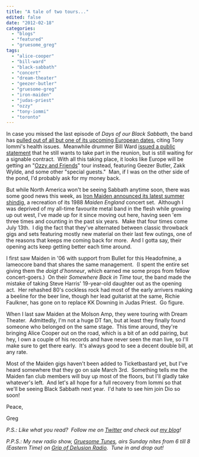 ```yaml
---
title: "A tale of two tours..."
edited: false
date: "2012-02-18"
categories:
  - "blogs"
  - "featured"
  - "gruesome_greg"
tags:
  - "alice-cooper"
  - "bill-ward"
  - "black-sabbath"
  - "concert"
  - "dream-theater"
  - "geezer-butler"
  - "gruesome-greg"
  - "iron-maiden"
  - "judas-priest"
  - "ozzy"
  - "tony-iommi"
  - "toronto"
---
```


In case you missed the last episode of _Days of our Black Sabbath_, the band has [pulled out of all but one of its upcoming European dates](http://www.torontosun.com/2012/02/18/black-sabbath-axes-shows), citing Tony Iommi's health issues.  Meanwhile drummer Bill Ward [issued a public statement](http://ultimateclassicrock.com/bill-ward-still-hoping-to-take-part-in-black-sabbath-reunion-despite-cancellations/) that he still wants to take part in the reunion, but is still waiting for a signable contract.  With all this taking place, it looks like Europe will be getting an "[Ozzy and Friends](http://www.billboard.com/events/black-sabbath-reunion-tour-becomes-ozzy-1006224752.story#/events/black-sabbath-reunion-tour-becomes-ozzy-1006224752.story)" tour instead, featuring Geezer Butler, Zakk Wylde, and some other "special guests."  Man, if I was on the other side of the pond, I'd probably ask for my money back.

But while North America won't be seeing Sabbath anytime soon, there was some good news this week, as [Iron Maiden announced its latest summer shindig](http://www.windsorstar.com/entertainment/Iron+Maiden+tour+goes+back+time/6173785/story.html), a recreation of its 1988 _Maiden England_ concert set.  Although I was deprived of my all-time favourite metal band in the flesh while growing up out west, I've made up for it since moving out here, having seen 'em three times and counting in the past six years.  Make that four times come July 13th.  I dig the fact that they've alternated between classic throwback gigs and sets featuring mostly new material on their last few outings, one of the reasons that keeps me coming back for more.  And I gotta say, their opening acts keep getting better each time around.

I first saw Maiden in '06 with support from Bullet for this Headofmine, a lameocore band that shares the same management.  (I spent the entire set giving them the _doigt d'honneur_, which earned me some props from fellow concert-goers.)  On their _Somewhere Back in Time_ tour, the band made the mistake of taking Steve Harris' 19-year-old daughter out as the opening act.  Her rehashed 80's cockless rock had most of the early arrivers making a beeline for the beer line, though her lead guitarist at the same, Richie Faulkner, has gone on to replace KK Downing in Judas Priest.  Go figure.

When I last saw Maiden at the Molson Amp, they were touring with Dream Theater.  Admittedly, I'm not a huge DT fan, but at least they finally found someone who belonged on the same stage.  This time around, they're bringing Alice Cooper out on the road, which is a bit of an odd pairing, but hey, I own a couple of his records and have never seen the man live, so I'll make sure to get there early.  It's always good to see a decent double bill, at any rate.

Most of the Maiden gigs haven't been added to Ticketbastard yet, but I've heard somewhere that they go on sale March 3rd.  Something tells me the Maiden fan club members will buy up most of the floors, but I'll gladly take whatever's left.  And let's all hope for a full recovery from Iommi so that we'll be seeing Black Sabbath next year.  I'd hate to see him join Dio so soon!

Peace,

Greg

_P.S.: Like what you read?  Follow me on [Twitter](http://twitter.com/gruesomeviews) and check out [my blog](http://gruesomeviews.com/)!_

_P.P.S.: My new radio show, [Gruesome Tunes](http://gruesomeviews.com/category/music/gruesome-tunes/), airs Sunday nites from 6 till 8 (Eastern Time) on [Grip of Delusion Radio](http://www.steamingheathen.com/delusion/).  Tune in and drop out!_

